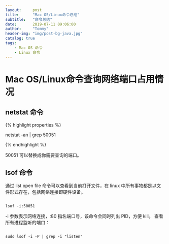 ```yaml
---
layout:     post
title:      "Mac OS/Linux命令总结"
subtitle:   "命令总结"
date:       2019-07-11 09:06:00
author:     "Tommy"
header-img: "img/post-bg-java.jpg"
catalog: true
tags:
    - Mac OS 命令
    - Linux 命令
---
```

# Mac OS/Linux命令查询网络端口占用情况
## netstat 命令

{% highlight properties %}

netstat -an | grep 50051

{% endhighlight %}

50051 可以替换成你需要查询的端口。

## lsof 命令
通过 list open file 命令可以查看到当前打开文件，在 linux 中所有事物都是以文件形式存在，包括网络连接即硬件设备。

```

lsof -i:50051

```

-i 参数表示网络连接，:80 指名端口号，该命令会同时列出 PID，方便 kill。
查看所有进程监听的端口：

```

sudo lsof -i -P | grep -i "listen"

```